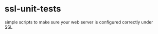 ssl-unit-tests
==============

simple scripts to make sure your web server is configured correctly under SSL
